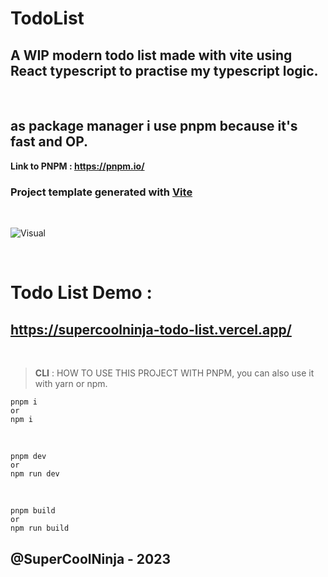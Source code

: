# TodoList
## A WIP modern todo list made with vite using React typescript to practise my typescript logic.

<br>

## as **package manager** i use **pnpm** because it's fast and OP.



**Link to PNPM : https://pnpm.io/**

### Project template generated with **<a href="https://vitejs.dev/" target="_blank">Vite</a>** 

<br />

![Visual](https://cdn.discordapp.com/attachments/554479498721099787/1119192278997667840/image.png)

<br />

# **Todo List Demo** : 
## https://supercoolninja-todo-list.vercel.app/

<br />


> **CLI** : HOW TO USE THIS PROJECT WITH PNPM, you can also use it with yarn or npm.

```
pnpm i
or
npm i
```

<br />

```
pnpm dev
or
npm run dev
```

<br />

```
pnpm build
or
npm run build
```

## @SuperCoolNinja - 2023